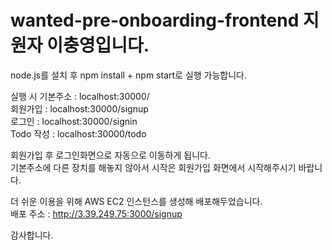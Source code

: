 # wanted-pre-onboarding-frontend 지원자 이충영입니다.

node.js를 설치 후 npm install + npm start로 실행 가능합니다.

실행 시 기본주소 : localhost:30000/  
회원가입 : localhost:30000/signup  
로그인 : localhost:30000/signin  
Todo 작성 : localhost:30000/todo  
  
회원가입 후 로그인화면으로 자동으로 이동하게 됩니다.   
기본주소에 다른 장치를 해놓지 않아서 시작은 회원가입 화면에서 시작해주시기 바랍니다.  
  
더 쉬운 이용을 위해 AWS EC2 인스턴스를 생성해 배포해두었습니다.  
배포 주소 : http://3.39.249.75:3000/signup  
  
감사합니다.  
